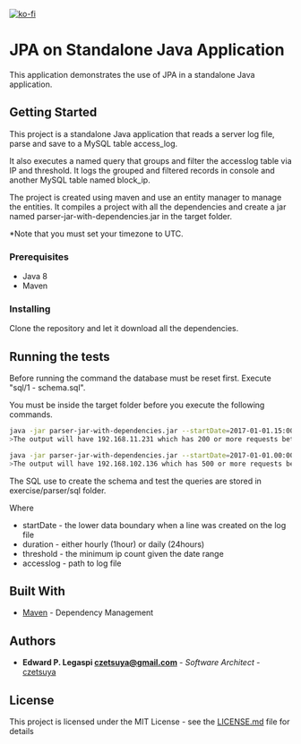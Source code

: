 [![ko-fi](https://www.ko-fi.com/img/githubbutton_sm.svg)](https://ko-fi.com/S6S0YXPX)

# JPA on Standalone Java Application

This application demonstrates the use of JPA in a standalone Java application.

## Getting Started

This project is a standalone Java application that reads a server log file, parse and save to a MySQL table access_log.

It also executes a named query that groups and filter the accesslog table via IP and threshold. It logs the grouped and filtered records in console and another MySQL table named block_ip.

The project is created using maven and use an entity manager to manage the entities. It compiles a project with all the dependencies and create a jar named parser-jar-with-dependencies.jar in the target folder.

*Note that you must set your timezone to UTC.

### Prerequisites

 * Java 8
 * Maven

### Installing

Clone the repository and let it download all the dependencies.

## Running the tests

Before running the command the database must be reset first. Execute "sql/1 - schema.sql".

You must be inside the target folder before you execute the following commands.

```sh
java -jar parser-jar-with-dependencies.jar --startDate=2017-01-01.15:00:00 --duration=hourly --threshold=200 --accesslog=D:\Downloads\exercise\parser\src\main\resources\access.log
>The output will have 192.168.11.231 which has 200 or more requests between 2017-01-01.15:00:00 and 2017-01-01.15:59:59

java -jar parser-jar-with-dependencies.jar --startDate=2017-01-01.00:00:00 --duration=daily --threshold=500 --accesslog=D:\Downloads\exercise\\parser\src\main\resources\access.log
>The output will have 192.168.102.136 which has 500 or more requests between 2017-01-01.00:00:00 and 2017-01-01.23:59:59 
```

The SQL use to create the schema and test the queries are stored in exercise/parser/sql folder.

Where

* startDate - the lower data boundary when a line was created on the log file
* duration - either hourly (1hour) or daily (24hours)
* threshold - the minimum ip count given the date range
* accesslog - path to log file

## Built With

* [Maven](https://maven.apache.org/) - Dependency Management

## Authors

* **Edward P. Legaspi <czetsuya@gmail.com>** - *Software Architect* - [czetsuya](https://github.com/czetsuya)

## License

This project is licensed under the MIT License - see the [LICENSE.md](LICENSE.md) file for details
